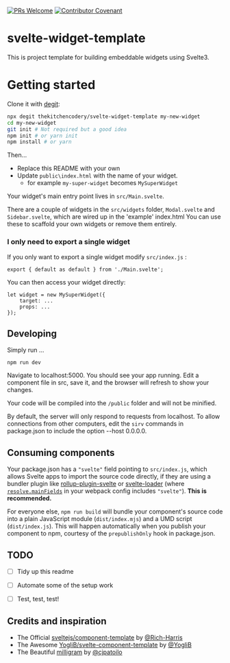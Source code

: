 [![PRs Welcome](https://img.shields.io/badge/PRs-welcome-brightgreen.svg?style=flat-square)](http://makeapullrequest.com)
[![Contributor Covenant](https://img.shields.io/badge/Contributor%20Covenant-v2.0%20adopted-ff69b4.svg)](code_of_conduct.md)


# svelte-widget-template

This is project template for building embeddable widgets using Svelte3. 

# Getting started

Clone it with [degit](https://github.com/Rich-Harris/degit):

```bash
npx degit thekitchencodery/svelte-widget-template my-new-widget
cd my-new-widget
git init # Not required but a good idea
npm init # or yarn init
npm install # or yarn
```
Then...
* Replace this README with your own
* Update `public\index.html` with the name of your widget.
  * for example `my-super-widget` becomes `MySuperWidget`


Your widget's main entry point lives in `src/Main.svelte`. 

There are a couple of widgets in the `src/widgets` folder, `Modal.svelte` and `Sidebar.svelte`, which are wired up in the 'example' index.html
You can use these to scaffold your own widgets or remove them entirely.

### I only need to export a single widget
If you only want to export a single widget modify `src/index.js` :

    export { default as default } from './Main.svelte';

You can then access your widget directly:

    let widget = new MySuperWidget({
        target: ...
        props: ...
    });

## Developing

Simply run ...

`npm run dev`

Navigate to localhost:5000. You should see your app running. Edit a component file in src, save it, and the browser will refresh to show your changes.

Your code will be compiled into the `/public` folder and will not be minified.

By default, the server will only respond to requests from localhost. To allow connections from other computers, edit the `sirv` commands in package.json to include the option --host 0.0.0.0. 


## Consuming components

Your package.json has a `"svelte"` field pointing to `src/index.js`, which allows Svelte apps to import the source code directly, if they are using a bundler plugin like [rollup-plugin-svelte](https://github.com/sveltejs/rollup-plugin-svelte) or [svelte-loader](https://github.com/sveltejs/svelte-loader) (where [`resolve.mainFields`](https://webpack.js.org/configuration/resolve/#resolve-mainfields) in your webpack config includes `"svelte"`). **This is recommended.**

For everyone else, `npm run build` will bundle your component's source code into a plain JavaScript module (`dist/index.mjs`) and a UMD script (`dist/index.js`). This will happen automatically when you publish your component to npm, courtesy of the `prepublishOnly` hook in package.json.


## TODO

* [ ] Tidy up this readme
* [ ] Automate some of the setup work
* [ ] Test, test, test!


## Credits and inspiration
* The Official [sveltejs/component-template](https://github.com/sveltejs/component-template) by [@Rich-Harris](https://github.com/Rich-Harris)
* The Awesome [YogliB/svelte-component-template](https://github.com/YogliB/svelte-component-template) by [@YogliB](https://github.com/YogliB)
* The Beautiful [milligram](https://github.com/milligram/milligram) by [@cjpatoilo](https://github.com/cjpatoilo)